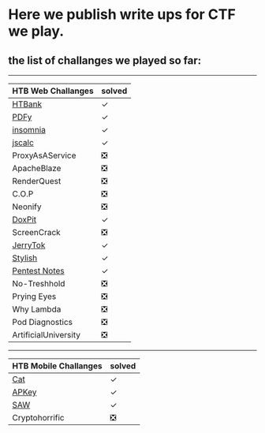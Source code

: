 # Here we publish write ups for CTF we play.
## the list of challanges we played so far:
***
| HTB Web Challanges | solved |
| ----------- | ----------- |
| [HTBank](https://github.com/Q0120S/Write-Ups/blob/main/CTF/web/Htbank/Readme.md) |✓|
|[PDFy](https://github.com/Q0120S/Write-Ups/blob/main/CTF/web/PDFy/Readme.md) |✓|
|[insomnia](https://github.com/Q0120S/Write-Ups/tree/main/CTF/web/Insomnia/Readme.md)|✓|
|[jscalc](https://github.com/Q0120S/Write-Ups/tree/main/CTF/web/jscalc/Readme.md)|✓|
|ProxyAsAService|❎|
|ApacheBlaze|❎|
|RenderQuest|❎|
|C.O.P|❎|
|Neonify|❎|
|[DoxPit](https://github.com/Q0120S/Write-Ups/tree/main/CTF/web/DoxPit/Readme.md)|✓|
|ScreenCrack|❎|
|[JerryTok](https://github.com/Q0120S/Write-Ups/tree/main/CTF/web/JerryTok/Readme.md)|✓|
|[Stylish](https://github.com/Q0120S/Write-Ups/tree/main/CTF/web/Stylish/Readme.md)|✓|
|[Pentest Notes](https://github.com/Q0120S/Write-Ups/tree/main/CTF/web/Pentest%20Notes/Readme.md)|✓|
|No-Treshhold|❎|
|Prying Eyes|❎|
|Why Lambda|❎|
|Pod Diagnostics|❎|
|ArtificialUniversity|❎|
***
| HTB Mobile Challanges | solved |
| ----------- | ----------- |
|[Cat](https://github.com/Q0120S/Write-Ups/tree/main/CTF/Mobile/Cat/Readme.md)|✓|
|[APKey](https://github.com/Q0120S/Write-Ups/tree/main/CTF/Mobile/APKey/Readme.md) |✓|
|[SAW](https://github.com/Q0120S/Write-Ups/tree/main/CTF/Mobile/SAW/Readme.md)|✓|
|Cryptohorrific|❎|
